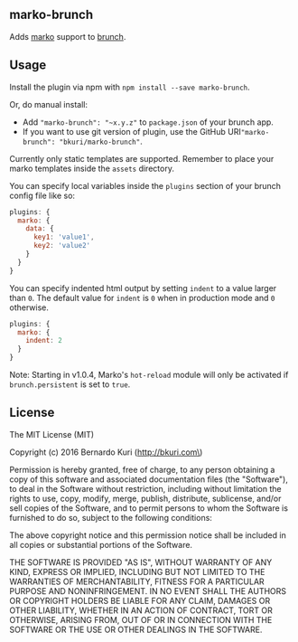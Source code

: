 marko-brunch
------------

Adds [marko](http://markojs.com) support to [brunch](http://brunch.io).

Usage
-----

Install the plugin via npm with `npm install --save marko-brunch`.

Or, do manual install:

-	Add `"marko-brunch": "~x.y.z"` to `package.json` of your brunch app.
-	If you want to use git version of plugin, use the GitHub URI`"marko-brunch": "bkuri/marko-brunch"`.

Currently only static templates are supported. Remember to place your marko templates inside the `assets` directory.

You can specify local variables inside the `plugins` section of your brunch config file like so:

```js
plugins: {
  marko: {
    data: {
      key1: 'value1',
      key2: 'value2'
    }
  }
}
```

You can specify indented html output by setting `indent` to a value larger than `0`. The default value for `indent` is `0` when in production mode and `0` otherwise.

```js
plugins: {
  marko: {
    indent: 2
  }
}
```

Note: Starting in v1.0.4, Marko's `hot-reload` module will only be activated if `brunch.persistent` is set to `true`.

License
-------

The MIT License (MIT)

Copyright (c) 2016 Bernardo Kuri (http://bkuri.com\)

Permission is hereby granted, free of charge, to any person obtaining a copy of this software and associated documentation files (the "Software"), to deal in the Software without restriction, including without limitation the rights to use, copy, modify, merge, publish, distribute, sublicense, and/or sell copies of the Software, and to permit persons to whom the Software is furnished to do so, subject to the following conditions:

The above copyright notice and this permission notice shall be included in all copies or substantial portions of the Software.

THE SOFTWARE IS PROVIDED "AS IS", WITHOUT WARRANTY OF ANY KIND, EXPRESS OR IMPLIED, INCLUDING BUT NOT LIMITED TO THE WARRANTIES OF MERCHANTABILITY, FITNESS FOR A PARTICULAR PURPOSE AND NONINFRINGEMENT. IN NO EVENT SHALL THE AUTHORS OR COPYRIGHT HOLDERS BE LIABLE FOR ANY CLAIM, DAMAGES OR OTHER LIABILITY, WHETHER IN AN ACTION OF CONTRACT, TORT OR OTHERWISE, ARISING FROM, OUT OF OR IN CONNECTION WITH THE SOFTWARE OR THE USE OR OTHER DEALINGS IN THE SOFTWARE.
